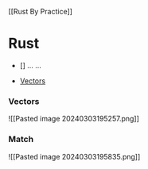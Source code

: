 [[Rust By Practice]]


# Rust
- []
...
...

- [Vectors](#vectors)


### Vectors

![[Pasted image 20240303195257.png]]

### Match
![[Pasted image 20240303195835.png]]


